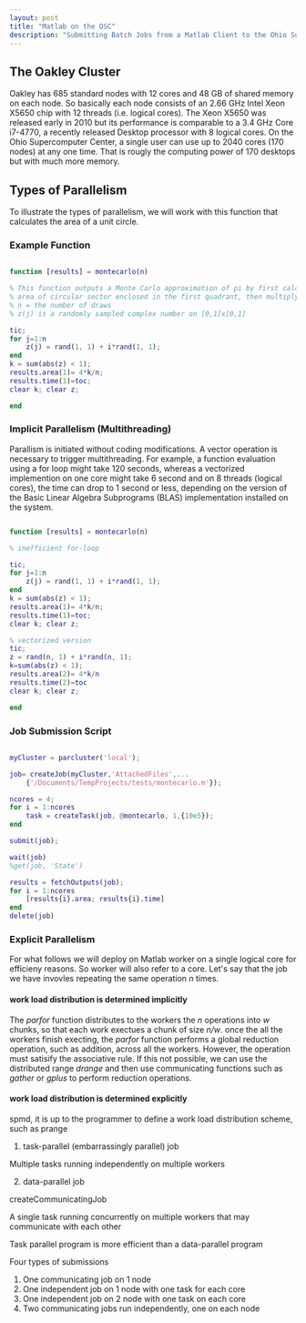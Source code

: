 ```yaml
---
layout: post
title: "Matlab on the OSC"
description: "Submitting Batch Jobs from a Matlab Client to the Ohio Supercomputer Oakely Cluster" 
---
```



## The Oakley Cluster

Oakley has 685 standard nodes with 12 cores and 48 GB of shared memory on each node. So basically each node consists of 
an 2.66 GHz Intel Xeon X5650 chip with 12 threads (i.e. logical cores). The Xeon X5650 was released early in 2010 but its performance is comparable to a 3.4 GHz Core i7-4770, a recently released Desktop processor with 8 logical cores. On the Ohio Supercomputer Center, a single user can use up to 2040 cores (170 nodes) at any one time. That is rougly the computing power of 170 desktops but with much more memory.


## Types of Parallelism

To illustrate the types of parallelism, we will work with this function that calculates the area of a unit circle.

### Example Function

~~~ matlab

function [results] = montecarlo(n)

% This function outputs a Monte Carlo approximation of pi by first calculating the
% area of circular sector enclosed in the first quadrant, then multiplying it by 4
% n = the number of draws
% z(j) is a randomly sampled complex number on [0,1]x[0,1]

tic;
for j=1:n
    z(j) = rand(1, 1) + i*rand(1, 1);
end
k = sum(abs(z) < 1);
results.area(1)= 4*k/n;
results.time(1)=toc;
clear k; clear z;

end
~~~


### Implicit Parallelism (Multithreading)

Parallism is initiated without coding modifications. A vector operation is  necessary to  trigger multithreading. For example, a function evaluation using a for loop might take 120 seconds, whereas a vectorized implemention on one core might take 6 second and on 8 threads (logical cores), the time can drop to 1 second or less, depending on the version of the Basic Linear Algebra Subprograms (BLAS) implementation installed on the system.


~~~ matlab

function [results] = montecarlo(n)

% inefficient for-loop

tic;
for j=1:n
    z(j) = rand(1, 1) + i*rand(1, 1);
end
k = sum(abs(z) < 1);
results.area(1)= 4*k/n;
results.time(1)=toc;
clear k; clear z;

% vectorized version
tic;
z = rand(n, 1) + i*rand(n, 1);
k=sum(abs(z) < 1);
results.area(2)= 4*k/n
results.time(2)=toc
clear k; clear z;

end
~~~


### Job Submission Script

~~~ matlab

myCluster = parcluster('local');

job= createJob(myCluster,'AttachedFiles',...
    {'/Documents/TempProjects/tests/montecarlo.m'});

ncores = 4;
for i = 1:ncores
    task = createTask(job, @montecarlo, 1,{10e5});
end

submit(job);

wait(job)
%get(job, 'State')

results = fetchOutputs(job);
for i = 1:ncores
    [results{i}.area; results{i}.time]
end
delete(job)

~~~


### Explicit Parallelism

For what follows we will deploy on Matlab worker on a single logical core for efficieny reasons. So worker will also refer to a core. Let's say that the job we have invovles repeating the same operation *n* times. 

#### work load distribution is determined implicitly
The *parfor* function distributes to the workers the *n* operations into *w* chunks, so that each work exectues a chunk of size *n/w*. once the all the workers finish execting, the *parfor* function performs a global reduction operation, such as addition, across all the workers. However, the operation must satisify the associative rule. If this not possible, we can use the distributed range  *drange* and then use communicating functions such as *gather* or *gplus* to perform reduction operations.

#### work load distribution is determined explicitly

spmd, it is up to the programmer to define a work load distribution scheme, such as prange


1. task-parallel (embarrassingly parallel) job

Multiple tasks running independently on multiple workers


2. data-parallel job

createCommunicatingJob

A single task running concurrently on multiple workers that may communicate with each other

Task parallel program is more efficient than a data-parallel program


Four types of submissions

1. One communicating job on 1 node
2. One independent job on 1 node with one task for each core
3. One independent job on 2 node with one task on each core
4. Two communicating jobs run independently, one on each node




    





